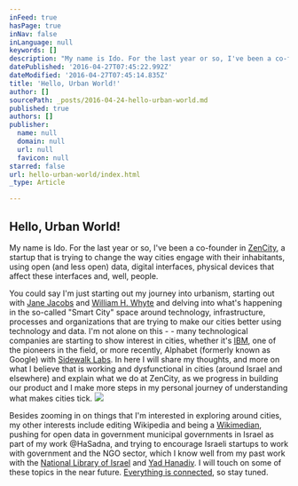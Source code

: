 ```yaml
---
inFeed: true
hasPage: true
inNav: false
inLanguage: null
keywords: []
description: "My name is Ido. For the last year or so, I've been a co-founder in ZenCity, a startup that is trying to change the way cities engage with their inhabitants, using open (and less open) data, digital interfaces, physical devices that affect these interfaces and, well, people."
datePublished: '2016-04-27T07:45:22.992Z'
dateModified: '2016-04-27T07:45:14.835Z'
title: 'Hello, Urban World!'
author: []
sourcePath: _posts/2016-04-24-hello-urban-world.md
published: true
authors: []
publisher:
  name: null
  domain: null
  url: null
  favicon: null
starred: false
url: hello-urban-world/index.html
_type: Article

---
```

## Hello, Urban World!

My name is Ido. For the last year or so, I've been a co-founder in [ZenCity][0], a startup that is trying to change the way cities engage with their inhabitants, using open (and less open) data, digital interfaces, physical devices that affect these interfaces and, well, people.

You could say I'm just starting out my journey into urbanism, starting out with [Jane Jacobs][1] and [William H. Whyte][2] and delving into what's happening in the so-called "Smart City" space around technology, infrastructure, processes and organizations that are trying to make our cities better using technology and data. I'm not alone on this - - many technological companies are starting to show interest in cities, whether it's [IBM][3], one of the pioneers in the field, or more recently, Alphabet (formerly known as Google) with [Sidewalk Labs][4]. In here I will share my thoughts, and more on what I believe that is working and dysfunctional in cities (around Israel and elsewhere) and explain what we do at ZenCity, as we progress in building our product and I make more steps in my personal journey of understanding what makes cities tick.
![](https://the-grid-user-content.s3-us-west-2.amazonaws.com/8cd7fa56-adaf-4c0a-b09c-5d1a37b7a19e.jpg)

Besides zooming in on things that I'm interested in exploring around cities, my other interests include editing Wikipedia and being a [Wikimedian][5], pushing for open data in government municipal governments in Israel as part of my work @HaSadna, and trying to encourage Israeli startups to work with government and the NGO sector, which I know well from my past work with the [National Library of Israel][6] and [Yad Hanadiv][7]. I will touch on some of these topics in the near future. [Everything is connected][8], so stay tuned.

[0]: http://zencity.io/
[1]: http://www.amazon.de/Death-Life-Great-American-Cities/dp/067974195X%3FSubscriptionId%3DAKIAILSHYYTFIVPWUY6Q%26tag%3Dduc02-21%26linkCode%3Dxm2%26camp%3D2025%26creative%3D165953%26creativeASIN%3D067974195X
[2]: http://www.amazon.com/Social-Life-Small-Urban-Spaces/dp/097063241X
[3]: http://www.ibm.com/smarterplanet/us/en/smarter_cities/overview/
[4]: http://www.sidewalklabs.com/
[5]: https://meta.wikimedia.org/wiki/Wikimedia_Israel
[6]: http://nli.org.il/
[7]: http://yadhanadiv.org/
[8]: http://smallpieces.com/index.php